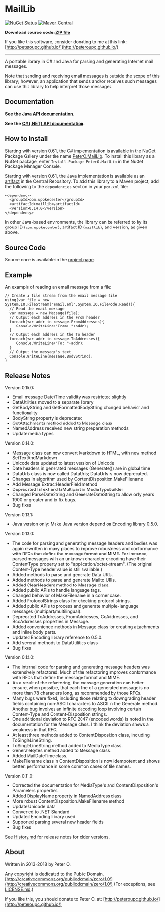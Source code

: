 MailLib
=======

[![NuGet Status](http://img.shields.io/nuget/v/PeterO.MailLib.svg?style=flat)](https://www.nuget.org/packages/PeterO.MailLib)
[![Maven Central](https://img.shields.io/maven-central/v/com.upokecenter/maillib.svg?style=plastic)](https://search.maven.org/#search|ga|1|g%3A%22com.upokecenter%22%20AND%20a%3A%22maillib%22)

**Download source code: [ZIP file](https://github.com/peteroupc/MailLib/archive/master.zip)**

If you like this software, consider donating to me at this link: [http://peteroupc.github.io/](http://peteroupc.github.io/)

----

A portable library in C# and Java for parsing and generating Internet mail messages.

Note that sending and receiving email messages is outside the scope of this library; however, an application that sends and/or receives such messages can use this library to help interpret those messages.

Documentation
------------

**See the [Java API documentation](https://peteroupc.github.io/MailLib/api/).**

**See the [C# (.NET) API documentation](https://peteroupc.github.io/MailLib/docs/).**

How to Install
---------
Starting with version 0.6.1, the C# implementation is available in the
NuGet Package Gallery under the name
[PeterO.MailLib](https://www.nuget.org/packages/PeterO.MailLib). To install
this library as a NuGet package, enter `Install-Package PeterO.MailLib` in the
NuGet Package Manager Console.

Starting with version 0.6.1, the Java implementation is available
as an [artifact](https://search.maven.org/#search|ga|1|g%3A%22com.upokecenter%22%20AND%20a%3A%22maillib%22) in the Central Repository. To add this library to a Maven
project, add the following to the `dependencies` section in your `pom.xml` file:

    <dependency>
      <groupId>com.upokecenter</groupId>
      <artifactId>maillib</artifactId>
      <version>0.14.0</version>
    </dependency>

In other Java-based environments, the library can be referred to by its
group ID (`com.upokecenter`), artifact ID (`maillib`), and version, as given above.

Source Code
---------
Source code is available in the [project page](https://github.com/peteroupc/MailLib).

Example
---------

An example of reading an email message from a file:

    // Create a file stream from the email message file
    using(var file = new System.IO.FileStream("email.eml",System.IO.FileMode.Read)){
      // Read the email message
      var message = new Message(file);
      // Output each address in the From header
      foreach(var addr in message.FromAddresses){
         Console.WriteLine("From: "+addr);
      }
      // Output each address in the To header
      foreach(var addr in message.ToAddresses){
         Console.WriteLine("To: "+addr);
      }
      // Output the message's text
      Console.WriteLine(message.BodyString);
    }

Release Notes
---------

Version 0.15.0:

- Email message Date/Time validity was restricted slightly
- DataUtilities moved to a separate library
- GetBodyString and GetFormattedBodyString changed behavior and functionality
- BodyString property is deprecated
- GetAttachments method added to Message class
- NamedAddress received new string preparation methods
- Update media types

Version 0.14.0:

- Message class can now convert Markdown to HTML, with new method SetTextAndMarkdown
- Unicode data updated to latest version of Unicode
- Date headers in generated messages (Generate()) are in global time
- DataUrls class is now called DataUris; DataUrls is now deprecated.
- Changes in algorithm used by ContentDisposition.MakeFilename
- Add Message.ExtractHeaderField method
- Deprecated IsText and IsMultipart in MediaTypeBuilder
- Changed ParseDateString and GenerateDateString to allow only years 1900 or greater and to fix bugs.
- Bug fixes

Version 0.13.1:

- Java version only: Make Java version depend on Encoding library 0.5.0.

Version 0.13.0:

- The code for parsing and generating message headers and bodies was again
rewritten in many places to improve robustness and conformance with RFCs that define
the message format and MIME.  For instance, parsed messages with an unknown character
encoding have their ContentType property set to "application/octet-stream". (The original
Content-Type header value is still available.)
- Added methods to parse and generate Data URIs.
- Added methods to parse and generate Mailto URIs.
- Added ClearHeaders method to Message class.
- Added public APIs to handle language tags.
- Changed behavior of MakeFilename in a corner case.
- Added ProtocolStrings class for checking protocol strings.
- Added public APIs to process and generate multiple-language messages (multipart/multilingual).
- Deprecated ToAddresses, FromAddresses, CcAddresses, and BccAddresses properties in Message.
- Added convenience methods in Message class for creating attachments and inline body parts.
- Updated Encoding library reference to 0.5.0.
- Add several methods to DataUtilities class
- Bug fixes

Version 0.12.0:

- The internal code for parsing and generating message headers was extensively refactored.  Much of the refactoring improves conformance with RFCs that define the message format and MIME.
- As a result of the refactoring, the message generation can better ensure, when possible, that each line of a generated message is no more than 78 characters long, as recommended by those RFCs.
- Many bugs were fixed, including those relating to downgrading header fields containing non-ASCII characters to ASCII in the Generate method.  Another bug involves an infinite decoding loop involving certain Content-Type and Content-Disposition strings.
- One additional deviation to RFC 2047 (encoded words) is noted in the documentation for the Message class.  I think the deviation shows a weakness in that RFC.
- At least three methods added to ContentDisposition class, including ToSingleLineString.
- ToSingleLineString method added to MediaType class.
- GenerateBytes method added to Message class.
- Added MailDateTime class.
- MakeFilename class in ContentDisposition is now idempotent and shows better. performance in some common cases of file names.

Version 0.11.0:

- Corrected the documentation for MediaType's and ContentDisposition's Parameters properties
- Added DisplayName property in NamedAddress class
- More robust ContentDisposition.MakeFilename method
- Update Unicode data
- Converted to .NET Standard
- Updated Encoding library used
- Supported parsing several new header fields
- Bug fixes

See [History.md](https://github.com/peteroupc/MailLib/tree/master/History.md)
for release notes for older versions.

About
-----------

Written in 2013-2018 by Peter O.

Any copyright is dedicated to the Public Domain.
[http://creativecommons.org/publicdomain/zero/1.0/](http://creativecommons.org/publicdomain/zero/1.0/)
(For exceptions, see  [LICENSE.md](https://github.com/peteroupc/MailLib/blob/master/LICENSE.md).)

If you like this, you should donate to Peter O.
at: [http://peteroupc.github.io/](http://peteroupc.github.io/)
